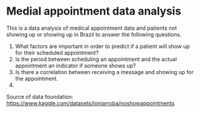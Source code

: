 # Medial appointment data analysis
This is a data analysis of medical appointment data and patients not showing up or showing up in Brazil to answer the following questions. 
1. What factors are important in order to predict if a patient will show up for their scheduled appointment?
2. Is the period between scheduling an appointment and the actual appointment an indicator if someone shows up?
3. Is there a correlation between receiving a message and showing up for the appointment.
4. 
Source of data foundation: https://www.kaggle.com/datasets/joniarroba/noshowappointments
